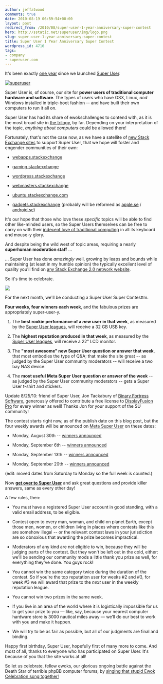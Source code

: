 ```yaml
---
author: jeffatwood
comments: true
date: 2010-08-19 06:59:54+00:00
layout: post
redirect_from: /2010/08/super-user-1-year-anniversary-super-contest
hero: http://sstatic.net/superuser/img/logo.png
slug: super-user-1-year-anniversary-super-contest
title: Super User 1 Year Anniversary Super Contest
wordpress_id: 4716
tags:
- company
- superuser.com
---
```



It's been exactly [one year](http://blog.stackoverflow.com/2009/08/super-user-now-public/) since we launched [Super User](http://superuser.com/).






[![superuser](http://sstatic.net/superuser/img/logo.png)](http://superuser.com)



Super User is, of course, our site for **power users of traditional computer hardware and software**. The types of users who have OSX, Linux, _and_ Windows installed in triple-boot fashion -- and have built their own computers to run it all on.



Super User has had its share of ewokschallenges to contend with, as it is the most broad site in [the trilogy](http://blog.stackoverflow.com/2009/05/the-stack-overflow-trilogy/), by far. Depending on your interpretation of the topic, _anything about computers_ could be allowed there!



Fortunately, that's not the case now, as we have a satellite of [new Stack Exchange sites](http://stackexchange.com/sites) to support Super User, that we hope will foster and engender communities of their own:







  * [webapps.stackexchange](http://webapps.stackexchange.com/)

  * [gaming.stackexchange](http://gaming.stackexchange.com/)

  * [wordpress.stackexchange](http://wordpress.stackexchange.com/)

  * [webmasters.stackexchange](http://webmasters.stackexchange.com/)

  * [ubuntu.stackexchange.com](http://ubuntu.stackexchange.com/)

  * [gadgets.stackexchange](http://gadgets.stackexchange.com/) (probably will be reformed as [apple.se](http://area51.stackexchange.com/proposals/151/apple) / [android.se](http://area51.stackexchange.com/proposals/18238/android-enthusiasts))




It's our hope that those who love these _specific_ topics will be able to find other like-minded users, so the Super Users themselves can be free to carry on with their [indecent love of traditional computing](http://www.codinghorror.com/blog/2007/01/if-loving-computers-is-wrong-i-dont-want-to-be-right.html) in all its keyboard and mouse-y glory.



And despite being the wild west of topic areas, requiring a nearly **superhuman moderation staff** …







 … Super User has done _amazingly_ well, growing by leaps and bounds while maintaining (at least in my humble opinion) the typically excellent level of quality you'll find on [any Stack Exchange 2.0 network website](http://stackexchange.com/sites).



So it's time to celebrate. 



[![](http://blog.stackoverflow.com/wp-content/uploads/the-internet-vs-research-paper.png)](http://www.ashersarlin.com/archives/2004/09/honestly_who_co.php)



For the next month, we'll be conducting a Super User Super Contesttm.



**Four weeks, four winners each week**, and the fabulous prizes are appropriately super-user-y.







  1. The **best rookie performance of a _new_ user in that week**, as measured by the [Super User leagues](http://stackexchange.com/leagues/3/week/super-user), will receive a 32 GB USB key.

  2. The **highest reputation produced in that week**, as measured by the [Super User leagues](http://stackexchange.com/leagues/3/week/super-user), will receive a 22" LCD monitor.

  3. The **"most awesome" new Super User question or answer that week**, that most embodies the type of Q&A; that make the site great -- as judged by the Super User community moderators -- will receive a two bay NAS device.

  4. The **most useful Meta Super User question or answer of the week** -- as judged by the Super User community moderators -- gets a Super User t-shirt and stickers.




Update 8/25/10: friend of Super User, Jon Tackabury of [Binary Fortress Software](http://www.binaryfortress.com/), generously offered to contribute a free license to [DisplayFusion Pro](http://www.displayfusion.com/) for every winner as well! Thanks Jon for your support of the SU community!



The contest starts right now, as of the publish date on this blog post, but the four weekly awards will be announced on [Meta Super User](http://meta.superuser.com) on these dates:







  * Monday, August 30th -- [winners announced](http://meta.superuser.com/questions/1342/super-contest-winners-week-1)

  * Monday, September 6th -- [winners announced](http://meta.superuser.com/questions/1387/super-contest-winners-week-2)

  * Monday, September 13th -- [winners announced](http://meta.superuser.com/questions/1434/super-contest-winners-week-3)

  * Monday, September 20th -- [winners announced](http://meta.superuser.com/questions/1475/super-contest-winners-week-4)




(edit: moved dates from Saturday to Monday so the full week is counted.)



Now **[get over to Super User](http://superuser.com)** and ask great questions and provide killer answers, same as every other day!



A few rules, then:







  * You must have a registered Super User account in good standing, with a valid email address, to be eligible.

  * Contest open to every man, woman, and child on planet Earth, except those men, women, or children living in places where contests like this are somehow illegal -- or the relevant contest laws in your jurisdiction are so obnoxious that awarding the prize becomes impractical.

  * Moderators of any kind are not eligible to win, because they will be judging parts of the contest. But they won't be left out in the cold, either: we'll be sending our community mods a little thank you prize as well, for everything they've done. You guys rock!

  * You cannot win the same category twice during the duration of the contest. So if you're the top reputation user for weeks #2 and #3, for week #3 we will award that prize to the _next_ user in the weekly reputation league.

  * You cannot win two prizes in the same week.

  * If you live in an area of the world where it is logistically impossible for us to get your prize to you — like, say, because your nearest computer hardware store is 3000 nautical miles away — we’ll do our best to work with you and make it happen.

  * We will try to be as fair as possible, but all of our judgments are final and binding. 




Happy first birthday, Super User, hopefully first of many more to come. And most of all, thanks to everyone who has participated on Super User. It's because of you that the site works at all!



So let us celebrate, fellow ewoks, our glorious ongoing battle against the Death Star of terrible phpBB computer forums, by [singing that stupid Ewok Celebration song together!](http://www.youtube.com/watch?v=IN62wqBdbxA)





